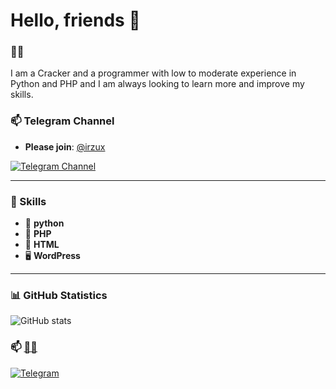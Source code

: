 # Hello, friends 👋

### 👨‍💻
I am a Cracker and a programmer with low to moderate experience in Python and PHP and I am always looking to learn more and improve my skills.

### 📫 Telegram Channel
- **Please join**: [@irzux](https://t.me/irzux)

[![Telegram Channel ](https://img.shields.io/badge/Telegram-@irzux-red?style=flat&logo=telegram)](https://t.me/irzux)

-------------------
### 🔧 Skills
- 🐍 **python**
- 🐳 **PHP**
- 🔧 **HTML**
- 🖥️ **WordPress**
-------------------

### 📊 GitHub Statistics
![GitHub stats](https://github-readme-stats.vercel.app/api?username=Qmdev&show_icons=true&hide_title=true&count_private=true&hide=prs&theme=radical)

### 📫 **[💩💩](https://github.com/Qmdev)**

[![Telegram](https://img.shields.io/badge/Telegram-@irzux-blue?style=flat&logo=telegram)](https://t.me/irzux)
